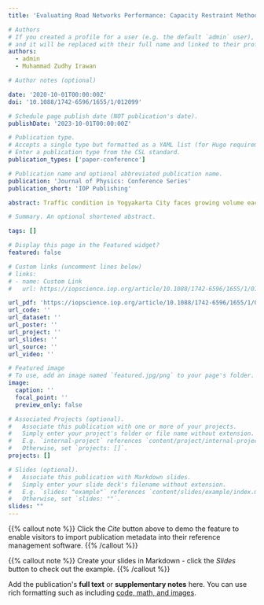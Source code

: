 ```yaml
---
title: 'Evaluating Road Networks Performance: Capacity Restraint Method'

# Authors
# If you created a profile for a user (e.g. the default `admin` user), write the username (folder name) here
# and it will be replaced with their full name and linked to their profile.
authors:
  - admin
  - Muhammad Zudhy Irawan

# Author notes (optional)

date: '2020-10-01T00:00:00Z'
doi: '10.1088/1742-6596/1655/1/012099'

# Schedule page publish date (NOT publication's date).
publishDate: '2023-10-01T00:00:00Z'

# Publication type.
# Accepts a single type but formatted as a YAML list (for Hugo requirements).
# Enter a publication type from the CSL standard.
publication_types: ['paper-conference']

# Publication name and optional abbreviated publication name.
publication: 'Journal of Physics: Conference Series'
publication_short: 'IOP Publishing'

abstract: Traffic condition in Yogyakarta City faces growing volume each year. Meanwhile, the development of road is increasingly harder to expand due to limited availability of lands and funds. Therefore, evaluation of road networks is needed to avoid, reduce and eliminate traffic congestion in Yogyakarta. In this study, the authors aim to build road network model representing traffic condition in Yogykarta. Capacity restraint method is used for traffic assignment with the assistance of ZIN software. ZIN capability to model complex road networks is also assessed.

# Summary. An optional shortened abstract.

tags: []

# Display this page in the Featured widget?
featured: false

# Custom links (uncomment lines below)
# links:
# - name: Custom Link
#   url: https://iopscience.iop.org/article/10.1088/1742-6596/1655/1/012099/meta

url_pdf: 'https://iopscience.iop.org/article/10.1088/1742-6596/1655/1/012099/pdf'
url_code: ''
url_dataset: ''
url_poster: ''
url_project: ''
url_slides: ''
url_source: ''
url_video: ''

# Featured image
# To use, add an image named `featured.jpg/png` to your page's folder.
image:
  caption: ''
  focal_point: ''
  preview_only: false

# Associated Projects (optional).
#   Associate this publication with one or more of your projects.
#   Simply enter your project's folder or file name without extension.
#   E.g. `internal-project` references `content/project/internal-project/index.md`.
#   Otherwise, set `projects: []`.
projects: []

# Slides (optional).
#   Associate this publication with Markdown slides.
#   Simply enter your slide deck's filename without extension.
#   E.g. `slides: "example"` references `content/slides/example/index.md`.
#   Otherwise, set `slides: ""`.
slides: ""
---
```


{{% callout note %}}
Click the _Cite_ button above to demo the feature to enable visitors to import publication metadata into their reference management software.
{{% /callout %}}

{{% callout note %}}
Create your slides in Markdown - click the _Slides_ button to check out the example.
{{% /callout %}}

Add the publication's **full text** or **supplementary notes** here. You can use rich formatting such as including [code, math, and images](https://wowchemy.com/docs/content/writing-markdown-latex/).



